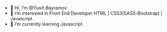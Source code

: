 - 👋 Hi, I’m @Yusif-Bayramov
- 👀 I’m interested in Front End Developer HTML | CSS3(SASS-Bootstrap) | Javascript
- 🌱 I’m currently learning Javascript
<!---
Yusif-Bayramov/Yusif-Bayramov is a ✨ special ✨ repository because its `README.md` (this file) appears on your GitHub profile.
You can click the Preview link to take a look at your changes.
--->
